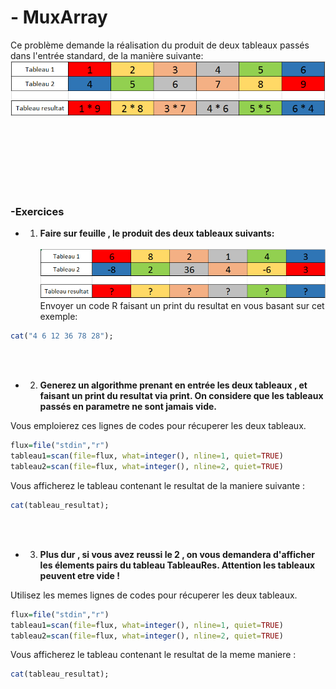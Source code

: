 # - MuxArray

Ce problème demande la réalisation du produit de deux tableaux passés dans l'entrée standard, de la manière suivante:
![Alt text](/ressources/exemple2MuxArray.PNG)

<br/><br/><br/><br/><br/><br/>
### -Exercices
+ 1) **Faire sur feuille , le produit des deux tableaux suivants:**
<br/><br/>
![Alt text](/ressources/exempleExo1MuxArray.PNG) <br/>
Envoyer un code R faisant un print du resultat en vous basant sur cet exemple:
```R
cat("4 6 12 36 78 28");
```

<br/><br/>
+ 2) **Generez un algorithme prenant en entrée les deux tableaux , et faisant un print du resultat via print.
On considere que les tableaux passés en parametre ne sont jamais vide.**

Vous emploierez ces lignes de codes pour récuperer les deux tableaux.
```R
flux=file("stdin","r")
tableau1=scan(file=flux, what=integer(), nline=1, quiet=TRUE)
tableau2=scan(file=flux, what=integer(), nline=2, quiet=TRUE)
```

Vous afficherez le tableau contenant le resultat de la maniere suivante : 
```R
cat(tableau_resultat);
```
<br/><br/>
+ 3) **Plus dur , si vous avez reussi le 2 , on vous demandera d'afficher les élements pairs du tableau TableauRes.
Attention les tableaux peuvent etre vide !**

Utilisez les memes lignes de codes pour récuperer les deux tableaux.
```R
flux=file("stdin","r")
tableau1=scan(file=flux, what=integer(), nline=1, quiet=TRUE)
tableau2=scan(file=flux, what=integer(), nline=2, quiet=TRUE)
```

Vous afficherez le tableau contenant le resultat de la meme maniere : 
```R
cat(tableau_resultat);
```
